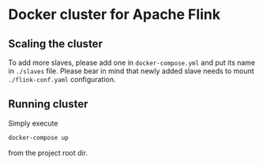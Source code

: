 # Docker cluster for Apache Flink

## Scaling the cluster

To add more slaves, please add one in `docker-compose.yml` and put its name in `./slaves` file. Please bear in mind that newly added slave needs to mount `./flink-conf.yaml` configuration.

## Running cluster

Simply execute

```bash
docker-compose up
```

from the project root dir.

